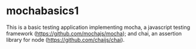# mochabasics1

This is a basic testing application implementing mocha, a javascript testing framework (https://github.com/mochajs/mocha); and chai, an assertion library for node (https://github.com/chaijs/chai).
